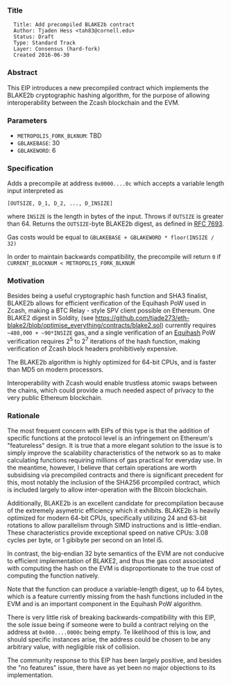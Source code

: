 ### Title

      Title: Add precompiled BLAKE2b contract
      Author: Tjaden Hess <tah83@cornell.edu>
      Status: Draft
      Type: Standard Track
      Layer: Consensus (hard-fork)
      Created 2016-06-30

### Abstract

This EIP introduces a new precompiled contract which implements the BLAKE2b cryptographic hashing algorithm, for the purpose of allowing interoperability between the Zcash blockchain and the EVM.

### Parameters

* `METROPOLIS_FORK_BLKNUM`: TBD
* `GBLAKEBASE`: 30
* `GBLAKEWORD`: 6

### Specification

Adds a precompile at address `0x0000....0c` which accepts a variable length input interpreted as

    [OUTSIZE, D_1, D_2, ..., D_INSIZE]


 where `INSIZE` is the length in bytes of the input. Throws if `OUTSIZE` is greater than 64. Returns the `OUTSIZE`-byte BLAKE2b digest, as defined in [RFC 7693](https://tools.ietf.org/html/rfc7693).

Gas costs would be equal to `GBLAKEBASE + GBLAKEWORD * floor(INSIZE / 32)`

In order to maintain backwards compatibility, the precompile will return `0` if `CURRENT_BLOCKNUM < METROPOLIS_FORK_BLKNUM`

### Motivation

Besides being a useful cryptographic hash function and SHA3 finalist, BLAKE2b allows for efficient verification of the Equihash PoW used in Zcash, making a BTC Relay - style SPV client possible on Ethereum. One BLAKE2 digest in Soldity, (see https://github.com/tjade273/eth-blake2/blob/optimise_everything/contracts/blake2.sol) currently requires `~480,000 + ~90*INSIZE` gas, and a single verification of an [Equihash](https://www.internetsociety.org/sites/default/files/blogs-media/equihash-asymmetric-proof-of-work-based-generalized-birthday-problem.pdf) PoW verification requires 2<sup>5</sup> to 2<sup>7</sup> iterations of the hash function, making verification of Zcash block headers prohibitively expensive.

The BLAKE2b algorithm is highly optimized for 64-bit CPUs, and is faster than MD5 on modern processors.

Interoperability with Zcash would enable trustless atomic swaps between the chains, which could provide a much needed aspect of privacy to the very public Ethereum blockchain.

### Rationale

The most frequent concern with EIPs of this type is that the addition of specific functions at the protocol level is an infringement on Ethereum's "featureless" design. It is true that a more elegant solution to the issue is to simply improve the scalability characteristics of the network so as to make calculating functions requiring millions of gas practical for everyday use. In the meantime, however, I believe that certain operations are worth subsidising via precompiled contracts and there is significant precedent for this, most notably the inclusion of the SHA256 prcompiled contract, which is included largely to allow inter-operation with the Bitcoin blockchain.

Additionally, BLAKE2b is an excellent candidate for precompilation because of the extremely asymetric efficiency which it exhibits. BLAKE2b is heavily optimized for modern 64-bit CPUs, specifically utilizing 24 and 63-bit rotations to allow parallelism through SIMD instructions and is little-endian. These characteristics provide exceptional speed on native CPUs: 3.08 cycles per byte, or 1 gibibyte per second on an Intel i5.

In contrast, the big-endian 32 byte semantics of the EVM are not conducive to efficient implementation of BLAKE2, and thus the gas cost associated with computing the hash on the EVM is disproportionate to the true cost of computing the function natively.

Note that the function can produce a variable-length digest, up to 64 bytes, which is a feature currently missing from the hash functions included in the EVM and is an important component in the Equihash PoW algorithm.  

There is very little risk of breaking backwards-compatibility with this EIP, the sole issue being if someone were to build a contract relying on the address at `0x000....0000c` being empty. Te likelihood of this is low, and should specific instances arise, the address could be chosen to be any arbitrary value, with negligible risk of collision.

The community response to this EIP has been largely positive, and besides the "no features" issue, there have as yet been no major objections to its implementation.
